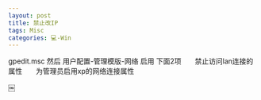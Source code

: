 ```yaml
---
layout: post
title: 禁止改IP  
tags: Misc
categories: 💻-Win
---
```


gpedit.msc 然后 
用户配置-管理模版-网络
启用 下面2项
      禁止访问lan连接的属性
  
    为管理员启用xp的网络连接属性

￼
